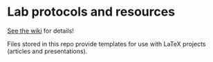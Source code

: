 # Lab protocols and resources

[See the wiki](https://github.com/andrewzeitlin/ZeitlinLab/wiki) for details!

Files stored in this repo provide templates for use with LaTeX projects (articles and presentations).
